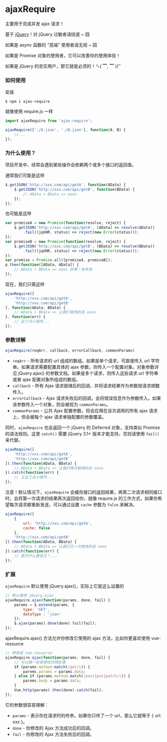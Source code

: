 # ajaxRequire

主要用于完成并发 ajax 请求！

基于 [jQuery](https://github.com/jquery/jquery)！对 jQuery 过敏者请绕道 ~ 囧

如果是 async 函数的 “高端” 使用者请无视 ~ 囧

如果是 Promise 对象的使用者，它可以改善你的使用体验！

如果是 jQuery 的忠实用户，那它就是必须的！ㄟ( ▔, ▔ )ㄏ



### 如何使用

安装

```shell
$ npm i ajax-require
```

就像使用 require.js 一样

```js
import ajaxRequire from 'ajax-require';

ajaxRequire(['./A.json', './B.json'], function(A, B) {
    //...
});
```



### 为什么使用？

项目开发中，经常会遇到某些操作会依赖两个或多个接口的返回值。

通常我们可能是这样

```js
$.getJSON('http://xxx.com/api/getA', function(AData) {
    $.getJSON('http://xxx.com/api/getB', function(BData) {
        // AData + BData => ooxx
    });
});
```

也可能是这样

```js
var promiseA = new Promise(function(resolve, reject) {
    $.getJSON('http://xxx.com/api/getA', (AData) => resolve(AData))
        .fail((jqXHR, status) => reject(new Error(status)));
});
var promiseB = new Promise(function(resolve, reject) {
    $.getJSON('http://xxx.com/api/getB', (BData) => resolve(BData))
        .fail((jqXHR, status) => reject(new Error(status)));
});
var promise = Promise.all([promiseA, promiseB]);
p.then(function([AData, AData]) {
    // AData + BData => ooxx 好累！有木有
});
```

现在，我们只需这样

```js
ajaxRequire([
    'http://xxx.com/api/getA',
    'http://xxx.com/api/getB'
], function(AData, BData) {
    // AData + BData => 让我们愉快的去 ooxx
}, function(err) {
    // 出了点小意外...
});
```



### 参数详解

```js
ajaxRequire(reqArr, callback, errorCallback, commonParams)
```

- `reqArr` - 所有请求的 url 组成的数组。如果是单个请求，可直接传入 url 字符串。如果请求需要配置具体的 ajax 参数，则传入一个配置对象。对象参数详见 jQuery.ajax() 的参数文档。如果是多个请求，则传入这些请求 url 字符串或者 ajax 配置对象所组成的数组。
- `callback` - 所有 Ajax 请求就绪后的回调，并将请求结果作为参数按请求顺数传入。
- `errorCallback` - Ajax 请求失败后的回调，会将错误信息作为参数传入。如果该参数传入一个对象，则会被视为 `commonParams`。
- `commonParams` - 公共 Ajax 配置参数，将会应用在该次调用的所有 ajax 请求上，但会被每个 ajax 请求单独配置的参数覆盖。

同时，`ajaxRequire` 也会返回一个 jQuery 的 Deferred 对象，支持类似 Promise 的语法规则。这里 `catch()` 需要 jQuery 3.1+ 版本才能支持，否则请使用 `fail()` 来代替。

```js
ajaxRequire([
    'http://xxx.com/api/getA',
    'http://xxx.com/api/getB'
]).then(function(AData, BData) {
    // AData + BData => 让我们再次愉快的去 ooxx
}).catch(function(err) {
    // 又出了点小意外...
});
```

注意！默认情况下，`ajaxRequire` 会缓存接口的返回结果，再第二次请求相同接口时，会将第一次请求的结果再次返回给你，就像 require.js 的工作方式，如果你希望每次请求都重新发送，可以通过设置 `cache` 参数为 `false` 来解决。

```js
ajaxRequire([
    {
        url: 'http://xxx.com/api/getA',
        cache: false
    },
    'http://xxx.com/api/getB'
]).then(function(AData, BData) {
    // AData + BData => 让我们又一次愉快的去 ooxx
}).catch(function(err) {
    // 我为什么要说又？...
});
```



### 扩展

`ajaxRequire` 默认使用 jQuery.ajax()，实际上它是这么设置的

```js
// 默认使用 jQuery.ajax
ajaxRequire.ajax(function(params, done, fail) {
    params = $.extend(params, {
        type: 'GET',
        dataType : 'json'
    });
    $.ajax(params).done(done).fail(fail);
});
```

ajaxRequire.ajax() 方法允许你修改它使用的 ajax 方法，比如你更喜欢使用 vue-resource

```js
// 修改成 vue-resource
ajaxRequire.ajax(function(params, done, fail) {
    // 可以做一些易用性的预处理
    if (params.method.match(/get/i)) {
        parems.params = params.data;
    } else if (params.method.match(/post|put|patch/i)) {
        parems.body = params.data;
    }
    Vue.http(params).then(done).catch(fail);
});
```

它的参数很容易理解：

- `params` - 表示你在请求时的传参。如果你只传了一个 url，那么它就等于 { url: xxx }。
- `done` - 你修改的 Ajax 方法成功后的回调。
- `fail` - 你修改的 Ajax 方法失败后的回调。

